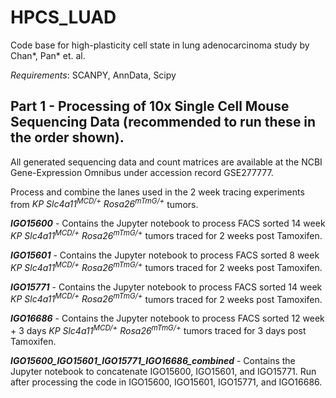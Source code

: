 # HPCS_LUAD
Code base for high-plasticity cell state in lung adenocarcinoma study by Chan*, Pan* et. al. 

_Requirements_: SCANPY, AnnData, Scipy

## Part 1 - Processing of 10x Single Cell Mouse Sequencing Data (recommended to run these in the order shown).

All generated sequencing data and count matrices are available at the NCBI Gene-Expression Omnibus under accession record GSE277777.

Process and combine the lanes used in the 2 week tracing experiments from _KP Slc4a11<sup>MCD/+</sup> Rosa26<sup>mTmG/+</sup>_ tumors.

**_IGO15600_** - Contains the Jupyter notebook to process FACS sorted 14 week _KP Slc4a11<sup>MCD/+</sup> Rosa26<sup>mTmG/+</sup>_ tumors traced for 2 weeks post Tamoxifen.  

**_IGO15601_** - Contains the Jupyter notebook to process FACS sorted 8 week _KP Slc4a11<sup>MCD/+</sup> Rosa26<sup>mTmG/+</sup>_ tumors traced for 2 weeks post Tamoxifen.  

**_IGO15771_** - Contains the Jupyter notebook to process FACS sorted 14 week _KP Slc4a11<sup>MCD/+</sup> Rosa26<sup>mTmG/+</sup>_ tumors traced for 2 weeks post Tamoxifen.   

**_IGO16686_** - Contains the Jupyter notebook to process FACS sorted 12 week + 3 days _KP Slc4a11<sup>MCD/+</sup> Rosa26<sup>mTmG/+</sup>_ tumors traced for 3 days post Tamoxifen.   

**_IGO15600\_IGO15601\_IGO15771\_IGO16686_combined_** - Contains the Jupyter notebook to concatenate IGO15600, IGO15601, and IGO15771. Run after processing the code in IGO15600, IGO15601, IGO15771, and IGO16686.  
